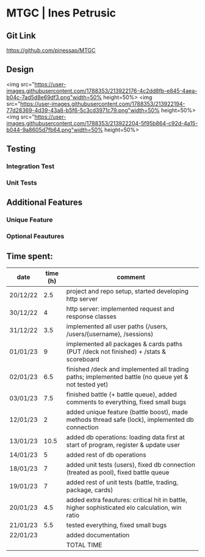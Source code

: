 # MTGC | Ines Petrusic

## Git Link
https://github.com/pinessap/MTGC

## Design
<img src="https://user-images.githubusercontent.com/1788353/213922176-4c2dd8fb-e845-4aea-b04c-7ad5d8e69df3.png"width=50% height=50%>
<img src="https://user-images.githubusercontent.com/1788353/213922194-77d28369-4d39-43a8-b5f6-5c3cd3971c79.png"width=50% height=50%>
<img src="https://user-images.githubusercontent.com/1788353/213922204-5f95b864-c92d-4a15-b044-9a8605d7fb64.png"width=50% height=50%>

## Testing
### Integration Test 
### Unit Tests

## Additional Features
### Unique Feature

### Optional Feautures

## Time spent:

| date     | time (h) | comment                                                                                              |
| -------- | -------- | ---------------------------------------------------------------------------------------------------- |
| 20/12/22 | 2.5      | project and repo setup, started developing http server                                               |
| 30/12/22 | 4        | http server: implemented request and response classes                                                |
| 31/12/22 | 3.5      | implemented all user paths (/users, /users/{username}, /sessions)                                    |
| 01/01/23 | 9        | implemented all packages & cards paths (PUT /deck not finished) + /stats & scoreboard                |
| 02/01/23 | 6.5      | finished /deck and implemented all trading paths; implemented battle (no queue yet & not tested yet) |
| 03/01/23 | 7.5      | finished battle (+ battle queue), added comments to everything, fixed small bugs                     |
| 12/01/23 | 2        | added unique feature (battle boost), made methods thread safe (lock), implemented db connection      |
| 13/01/23 | 10.5     | added db operations: loading data first at start of program, register & update user                  |
| 14/01/23 | 5        | added rest of db operations                                                                          |
| 18/01/23 | 7        | added unit tests (users), fixed db connection (treated as pool), fixed battle queue                  |
| 19/01/23 | 7        | added rest of unit tests (battle, trading, package, cards)                                           |
| 20/01/23 | 4.5      | added extra feautures: critical hit in battle, higher sophisticated elo calculation, win ratio       |
| 21/01/23 | 5.5      | tested everything, fixed small bugs                                                                  |
| 22/01/23 |       | added documentation                                                                  |
|  |       | TOTAL TIME                                                              |
